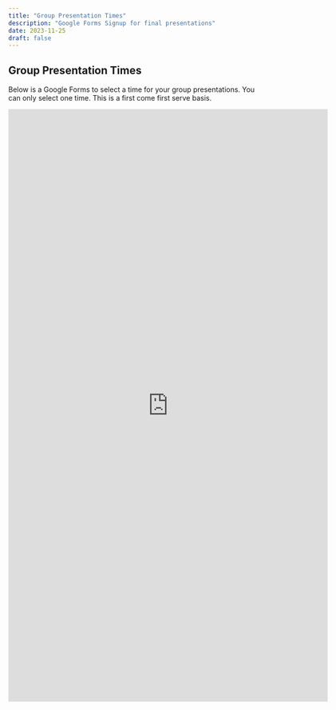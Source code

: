 ```yaml
---
title: "Group Presentation Times"
description: "Google Forms Signup for final presentations"
date: 2023-11-25
draft: false
---
```


## Group Presentation Times

Below is a Google Forms to select a time for your group presentations. You can only select one time. This is a first come first serve basis. 

<iframe src="https://docs.google.com/forms/d/e/1FAIpQLSeTBHebK_jO3e348HJlzkCd4RO4xM9MlzvgDPqvyqlVeFj4kw/viewform?embedded=true" width="640" height="1187" frameborder="0" marginheight="0" marginwidth="0">Loading…</iframe>
